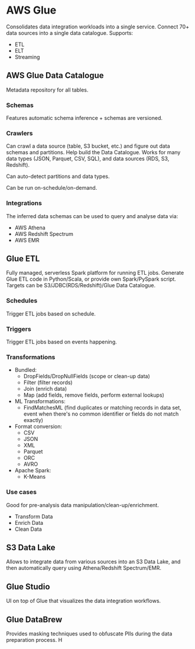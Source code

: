 # AWS Glue

Consolidates data integration workloads into a single service. Connect
70+ data sources into a single data catalogue. Supports:

- ETL
- ELT
- Streaming

## AWS Glue Data Catalogue

Metadata repository for all tables.

### Schemas

Features automatic schema inference + schemas are versioned.

### Crawlers

Can crawl a data source (table, S3 bucket, etc.) and figure out data
schemas and partitions. Help build the Data Catalogue. Works for many
data types (JSON, Parquet, CSV, SQL), and data sources (RDS, S3,
Redshift).

Can auto-detect partitions and data types.

Can be run on-schedule/on-demand.

### Integrations

The inferred data schemas can be used to query and analyse data via:

- AWS Athena
- AWS Redshift Spectrum
- AWS EMR

## Glue ETL

Fully managed, serverless Spark platform for running ETL jobs.
Generate Glue ETL code in Python/Scala, or provide own Spark/PySpark
script. Targets can be S3/JDBC(RDS/Redshift)/Glue Data Catalogue.

### Schedules

Trigger ETL jobs based on schedule.

### Triggers

Trigger ETL jobs based on events happening.

### Transformations

- Bundled:
  - DropFields/DropNullFields (scope or clean-up data)
  - Filter (filter records)
  - Join (enrich data)
  - Map (add fields, remove fields, perform external lookups)
- ML Transformations:
  - FindMatchesML (find duplicates or matching records in data set,
    event when there's no common identifier or fields do not match
    exactly)
- Format conversion:
  - CSV
  - JSON
  - XML
  - Parquet
  - ORC
  - AVRO
- Apache Spark:
  - K-Means

### Use cases

Good for pre-analysis data manipulation/clean-up/enrichment.

- Transform Data
- Enrich Data
- Clean Data

## S3 Data Lake

Allows to integrate data from various sources into an S3 Data Lake,
and then automatically query using Athena/Redshift Spectrum/EMR.

## Glue Studio

UI on top of Glue that visualizes the data integration workflows.

## Glue DataBrew

Provides masking techniques used to obfuscate PIIs during the data
preparation process. H
